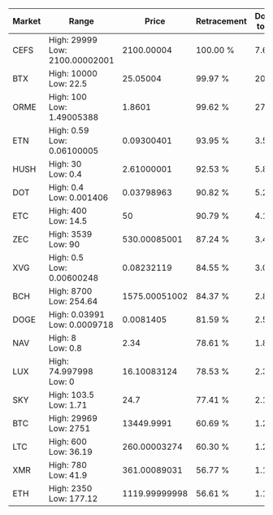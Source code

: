 | Market | Range | Price| Retracement | Doubles to 50% |
| --- | --- | --- | --- | --- |
| CEFS | High: 29999<br />Low: 2100.00002001 | 2100.00004 | 100.00 % | 7.64 |
| BTX | High: 10000<br />Low: 22.5 | 25.05004 | 99.97 % | 200.05 |
| ORME | High: 100<br />Low: 1.49005388 | 1.8601 | 99.62 % | 27.28 |
| ETN | High: 0.59<br />Low: 0.06100005 | 0.09300401 | 93.95 % | 3.50 |
| HUSH | High: 30<br />Low: 0.4 | 2.61000001 | 92.53 % | 5.82 |
| DOT | High: 0.4<br />Low: 0.001406 | 0.03798963 | 90.82 % | 5.28 |
| ETC | High: 400<br />Low: 14.5 | 50 | 90.79 % | 4.15 |
| ZEC | High: 3539<br />Low: 90 | 530.00085001 | 87.24 % | 3.42 |
| XVG | High: 0.5<br />Low: 0.00600248 | 0.08232119 | 84.55 % | 3.07 |
| BCH | High: 8700<br />Low: 254.64 | 1575.00051002 | 84.37 % | 2.84 |
| DOGE | High: 0.03991<br />Low: 0.0009718 | 0.0081405 | 81.59 % | 2.51 |
| NAV | High: 8<br />Low: 0.8 | 2.34 | 78.61 % | 1.88 |
| LUX | High: 74.997998<br />Low: 0 | 16.10083124 | 78.53 % | 2.33 |
| SKY | High: 103.5<br />Low: 1.71 | 24.7 | 77.41 % | 2.13 |
| BTC | High: 29969<br />Low: 2751 | 13449.9991 | 60.69 % | 1.22 |
| LTC | High: 600<br />Low: 36.19 | 260.00003274 | 60.30 % | 1.22 |
| XMR | High: 780<br />Low: 41.9 | 361.00089031 | 56.77 % | 1.14 |
| ETH | High: 2350<br />Low: 177.12 | 1119.99999998 | 56.61 % | 1.13 |
